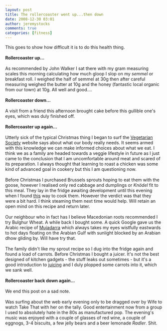 ```yaml
---
layout: post
title: The rollercoaster went up...then down
date: 2008-12-30 03:01
author: jeremystocks
comments: true
categories: [fitness]
---
```

This goes to show how difficult it is to do this health thing.<br /><br /><span style="font-weight:bold;">Rollercoaster up...</span><br /><br />As recommended by John Walker I sat there with my gram measuring scales this morning calculating how much gloop I slop on my <span style="font-style:italic;">semmel</span> or breakfast roll. I weighed the half of semmel at 30g then after careful measuring weighed the butter at 10g and the honey (fantastic local organic from our town) at 10g. All well and good....<br /><br /><span style="font-weight:bold;">Rollercoaster down...</span><br /><br />A visit from a friend this afternoon brought cake before this gullible one's eyes, which was duly finished off.<br /><br /><span style="font-weight:bold;">Rollercoaster up again...</span><br /><br />Utterly sick of the typical Christmas thing I began to surf the <a href="http://www.vegsoc.org/info/basic-nutrition.html">Vegetarian Society</a> website says about what our body really needs. It seems armed with this knowledge we can make informed choices about what we eat. I think we as a family are headed towards a veggie lifestyle in future as I just came to the conclusion that I am uncomfortable around meat and scared of its preparation. I always thought that learning to roast a chicken was some kind of advanced goal in cookery but this I am questioning now. <br /><br />Before Christmas I purchased Brussels sprouts hoping to eat them with the goose, however I realised only red cabbage and dumplings or <span style="font-style:italic;">Knödel</span> fit to this meal. They lay in the fridge awaiting development until this evening when I found <a href="http://http://www.101cookbooks.com/archives/goldencrusted-brussels-sprouts-recipe.html">this</a> way to cook them. However the verdict was that they were a bit hard. I think steaming them next time would help. Will retain an open mind on this recipe and return later.<br /><br />Our neighbour who in fact has I believe Macedonian roots recommended I try Bulghur Wheat. A while back I bought some. A quick Google gave us the Arabic recipe of <a href="http://www.foodnetwork.com/recipes/emeril-lagasse/lentils-with-bulgur-wheat-and-caramelized-onions-moujadara-with-burghul-recipe/index.html">Mujadarra</a> which always takes my eyes wistfully eastwards to hot days floating on the Arabian Gulf with sunlight blocked by an Arabian dhow gliding by. Will have try that.<br /><br />The family didn't like my sprout recipe so I dug into the fridge again and found a load of carrots. Before Christmas I bought a juicer. It's not the best designed of kitchen gadgets - the stuff leaks out sometimes - but it's a good introduction to <a href="http://www.juicing-for-health.com/vegetable-juicing.html">juicing</a> and I duly plopped some carrots into it, which we sank well.<br /><br /><span style="font-weight:bold;">Rollercoaster back down again...</span><br /><br />We end this post on a sad note.<br /><br />Was surfing about the web early evening only to be dragged over by Wife to watch Take That with her on the tally. Good entertainment now from a group I used to absolutely hate in the 80s as manufactured pop. The evening's music was enjoyed with a couple of glasses of red wine, a couple of eggnogs, 3-4 biscuits, a few jelly bears and a beer lemonade <span style="font-style:italic;">Radler</span>. Shit.
